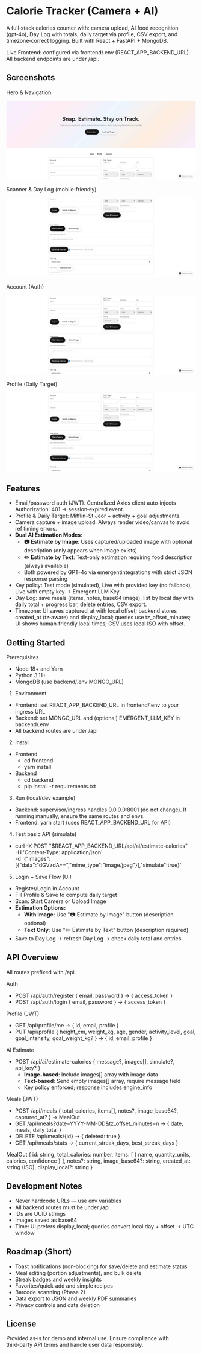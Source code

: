 # Calorie Tracker (Camera + AI)

A full‑stack calories counter with: camera upload, AI food recognition (gpt‑4o), Day Log with totals, daily target via profile, CSV export, and timezone‑correct logging. Built with React + FastAPI + MongoDB.

Live Frontend: configured via frontend/.env (REACT_APP_BACKEND_URL). All backend endpoints are under /api.


## Screenshots

Hero & Navigation

![Hero](./screenshots/shot_hero.jpeg)

Scanner & Day Log (mobile‑friendly)

![Scan](./screenshots/shot_scan.jpeg)

Account (Auth)

![Account](./screenshots/shot_account.jpeg)

Profile (Daily Target)

![Profile](./screenshots/shot_profile.jpeg)


## Features
- Email/password auth (JWT). Centralized Axios client auto‑injects Authorization. 401 → session‑expired event.
- Profile & Daily Target: Mifflin–St Jeor + activity + goal adjustments.
- Camera capture + image upload. Always render video/canvas to avoid ref timing errors.
- **Dual AI Estimation Modes**: 
  - **📷 Estimate by Image**: Uses captured/uploaded image with optional description (only appears when image exists)
  - **✏️ Estimate by Text**: Text-only estimation requiring food description (always available)
  - Both powered by GPT-4o via emergentintegrations with strict JSON response parsing
- Key policy: Test mode (simulated), Live with provided key (no fallback), Live with empty key → Emergent LLM Key.
- Day Log: save meals (items, notes, base64 image), list by local day with daily total + progress bar, delete entries, CSV export.
- Timezone: UI saves captured_at with local offset; backend stores created_at (tz‑aware) and display_local; queries use tz_offset_minutes; UI shows human‑friendly local times; CSV uses local ISO with offset.


## Getting Started

Prerequisites
- Node 18+ and Yarn
- Python 3.11+
- MongoDB (use backend/.env MONGO_URL)

1) Environment
- Frontend: set REACT_APP_BACKEND_URL in frontend/.env to your ingress URL
- Backend: set MONGO_URL and (optional) EMERGENT_LLM_KEY in backend/.env
- All backend routes are under /api

2) Install
- Frontend
  - cd frontend
  - yarn install
- Backend
  - cd backend
  - pip install -r requirements.txt

3) Run (local/dev example)
- Backend: supervisor/ingress handles 0.0.0.0:8001 (do not change). If running manually, ensure the same routes and envs.
- Frontend: yarn start (uses REACT_APP_BACKEND_URL for API)

4) Test basic API (simulate)
- curl -X POST "$REACT_APP_BACKEND_URL/api/ai/estimate-calories" \
  -H 'Content-Type: application/json' \
  -d '{"images":[{"data":"dGVzdA==","mime_type":"image/jpeg"}],"simulate":true}'

5) Login + Save Flow (UI)
- Register/Login in Account
- Fill Profile & Save to compute daily target
- Scan: Start Camera or Upload Image
- **Estimation Options:**
  - **With Image**: Use "📷 Estimate by Image" button (description optional)
  - **Text Only**: Use "✏️ Estimate by Text" button (description required)
- Save to Day Log → refresh Day Log → check daily total and entries


## API Overview
All routes prefixed with /api.

Auth
- POST /api/auth/register { email, password } → { access_token }
- POST /api/auth/login { email, password } → { access_token }

Profile (JWT)
- GET /api/profile/me → { id, email, profile }
- PUT /api/profile { height_cm, weight_kg, age, gender, activity_level, goal, goal_intensity, goal_weight_kg? } → { id, email, profile }

AI Estimate
- POST /api/ai/estimate-calories { message?, images[], simulate?, api_key? }
  - **Image-based**: Include images[] array with image data
  - **Text-based**: Send empty images[] array, require message field
  - Key policy enforced; response includes engine_info

Meals (JWT)
- POST /api/meals { total_calories, items[], notes?, image_base64?, captured_at? } → MealOut
- GET /api/meals?date=YYYY-MM-DD&tz_offset_minutes=n → { date, meals, daily_total }
- DELETE /api/meals/{id} → { deleted: true }
- GET /api/meals/stats → { current_streak_days, best_streak_days }

MealOut
{
  id: string,
  total_calories: number,
  items: [ { name, quantity_units, calories, confidence } ],
  notes?: string,
  image_base64?: string,
  created_at: string (ISO),
  display_local?: string
}


## Development Notes
- Never hardcode URLs — use env variables
- All backend routes must be under /api
- IDs are UUID strings
- Images saved as base64
- Time: UI prefers display_local; queries convert local day + offset → UTC window


## Roadmap (Short)
- Toast notifications (non‑blocking) for save/delete and estimate status
- Meal editing (portion adjustments), and bulk delete
- Streak badges and weekly insights
- Favorites/quick‑add and simple recipes
- Barcode scanning (Phase 2)
- Data export to JSON and weekly PDF summaries
- Privacy controls and data deletion


## License
Provided as‑is for demo and internal use. Ensure compliance with third‑party API terms and handle user data responsibly.